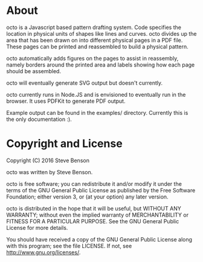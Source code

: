 
# About

octo is a Javascript based pattern drafting system. Code specifies the
location in physical units of shapes like lines and curves.  octo divides up
the area that has been drawn on into different physical pages in a PDF file. 
These pages can be printed and reassembled to build a physical pattern. 

octo automatically adds figures on the pages to assist in reassembly, namely
borders around the printed area and labels showing how each page should be
assembled.

octo will eventually generate SVG output but doesn't currently.

octo currently runs in Node.JS and is envisioned to eventually run in the
browser. It uses PDFKit to generate PDF output.

Example output can be found in the examples/ directory. Currently this is
the only documentation :).

# Copyright and License

Copyright (C) 2016 Steve Benson

octo was written by Steve Benson.

octo is free software; you can redistribute it and/or modify it under
the terms of the GNU General Public License as published by the Free
Software Foundation; either version 3, or (at your option) any later
version.

octo is distributed in the hope that it will be useful, but WITHOUT ANY
WARRANTY; without even the implied warranty of MERCHANTABILITY or FITNESS
FOR A PARTICULAR PURPOSE.  See the GNU General Public License for more
details.

You should have received a copy of the GNU General Public License along with
this program; see the file LICENSE.  If not, see <http://www.gnu.org/licenses/>.
